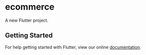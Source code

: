 # ecommerce

A new Flutter project.

## Getting Started

For help getting started with Flutter, view our online
[documentation](https://flutter.io/).
